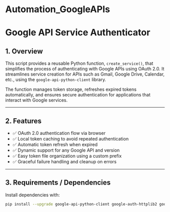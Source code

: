 # Automation_GoogleAPIs

# Google API Service Authenticator

## 1. Overview

This script provides a reusable Python function, `create_service()`, that simplifies the process of authenticating with Google APIs using OAuth 2.0. It streamlines service creation for APIs such as Gmail, Google Drive, Calendar, etc., using the `google-api-python-client` library.

The function manages token storage, refreshes expired tokens automatically, and ensures secure authentication for applications that interact with Google services.

---

## 2. Features

- ✅ OAuth 2.0 authentication flow via browser  
- ✅ Local token caching to avoid repeated authentication  
- ✅ Automatic token refresh when expired  
- ✅ Dynamic support for any Google API and version  
- ✅ Easy token file organization using a custom prefix  
- ✅ Graceful failure handling and cleanup on errors  

---

## 3. Requirements / Dependencies

Install dependencies with:

```bash
pip install --upgrade google-api-python-client google-auth-httplib2 google-auth-oauthlib

